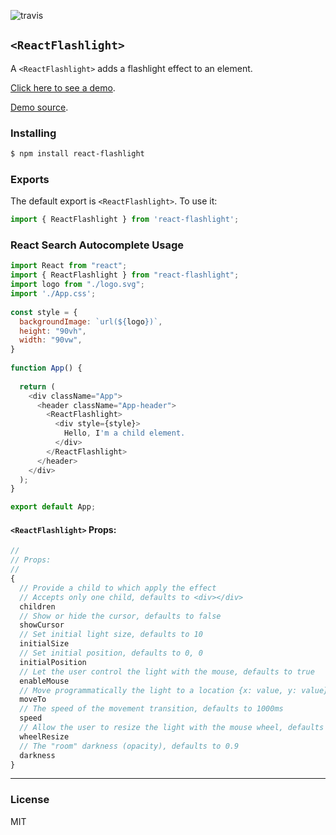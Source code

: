 ![travis](https://travis-ci.com/sickdyd/react-flashlight.svg?branch=master)

## `<ReactFlashlight>`

A `<ReactFlashlight>` adds a flashlight effect to an element.

[Click here to see a demo](https://sickdyd.github.io/react-flashlight-demo/).

[Demo source](https://github.com/sickdyd/react-flashlight-demo).

### Installing

```bash
$ npm install react-flashlight
```

### Exports

The default export is `<ReactFlashlight>`.
To use it:

```js
import { ReactFlashlight } from 'react-flashlight';
```

### React Search Autocomplete Usage

```js
import React from "react";
import { ReactFlashlight } from "react-flashlight";
import logo from "./logo.svg";
import './App.css';
 
const style = {
  backgroundImage: `url(${logo})`,
  height: "90vh",
  width: "90vw",
} 
 
function App() {
  
  return (
    <div className="App">
      <header className="App-header"> 
        <ReactFlashlight>
          <div style={style}>
            Hello, I'm a child element.
          </div>
        </ReactFlashlight>
      </header>
    </div> 
  ); 
}

export default App;
```

#### `<ReactFlashlight>` Props:

```js
//
// Props:
//
{
  // Provide a child to which apply the effect
  // Accepts only one child, defaults to <div></div>
  children
  // Show or hide the cursor, defaults to false
  showCursor
  // Set initial light size, defaults to 10
  initialSize
  // Set initial position, defaults to 0, 0
  initialPosition
  // Let the user control the light with the mouse, defaults to true
  enableMouse
  // Move programmatically the light to a location {x: value, y: value}
  moveTo
  // The speed of the movement transition, defaults to 1000ms
  speed
  // Allow the user to resize the light with the mouse wheel, defaults to true
  wheelResize
  // The "room" darkness (opacity), defaults to 0.9
  darkness
}
```
----

### License

MIT
